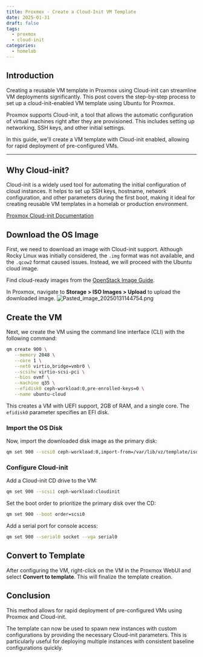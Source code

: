 ```yaml
---
title: Proxmox - Create a Cloud-Init VM Template
date: 2025-01-31
draft: false
tags:
  - proxmox
  - cloud-init
categories:
  - homelab
---
```

## Introduction

Creating a reusable VM template in Proxmox using Cloud-init can streamline VM deployments significantly. This post covers the step-by-step process to set up a cloud-init-enabled VM template using Ubuntu for Proxmox.

Proxmox supports Cloud-init, a tool that allows the automatic configuration of virtual machines right after they are provisioned. This includes setting up networking, SSH keys, and other initial settings.

In this guide, we'll create a VM template with Cloud-init enabled, allowing for rapid deployment of pre-configured VMs.

---
## Why Cloud-init?

Cloud-init is a widely used tool for automating the initial configuration of cloud instances. It helps to set up SSH keys, hostname, network configuration, and other parameters during the first boot, making it ideal for creating reusable VM templates in a homelab or production environment.

[Proxmox Cloud-init Documentation](https://pve.proxmox.com/wiki/Cloud-Init_Support)

## Download the OS Image

First, we need to download an image with Cloud-init support. Although Rocky Linux was initially considered, the `.img` format was not available, and the `.qcow2` format caused issues. Instead, we will proceed with the Ubuntu cloud image.

Find cloud-ready images from the [OpenStack Image Guide](https://docs.openstack.org/image-guide/obtain-images.html).

In Proxmox, navigate to **Storage > ISO Images > Upload** to upload the downloaded image.
![Pasted_image_20250131144754.png](img/Pasted_image_20250131144754.png)
## Create the VM

Next, we create the VM using the command line interface (CLI) with the following command:

```bash
qm create 900 \
   --memory 2048 \
   --core 1 \
   --net0 virtio,bridge=vmbr0 \
   --scsihw virtio-scsi-pci \
   --bios ovmf \
   --machine q35 \
   --efidisk0 ceph-workload:0,pre-enrolled-keys=0 \
   --name ubuntu-cloud
```

This creates a VM with UEFI support, 2GB of RAM, and a single core. The `efidisk0` parameter specifies an EFI disk.

### Import the OS Disk

Now, import the downloaded disk image as the primary disk:

```bash
qm set 900 --scsi0 ceph-workload:0,import-from=/var/lib/vz/template/iso/noble-server-cloudimg-amd64.img
```

### Configure Cloud-init

Add a Cloud-init CD drive to the VM:

```bash
qm set 900 --scsi1 ceph-workload:cloudinit
```

Set the boot order to prioritize the primary disk over the CD:

```bash
qm set 900 --boot order=scsi0
```

Add a serial port for console access:

```bash
qm set 900 --serial0 socket --vga serial0
```

## Convert to Template

After configuring the VM, right-click on the VM in the Proxmox WebUI and select **Convert to template**. This will finalize the template creation.

## Conclusion

This method allows for rapid deployment of pre-configured VMs using Proxmox and Cloud-init.

The template can now be used to spawn new instances with custom configurations by providing the necessary Cloud-init parameters. This is particularly useful for deploying multiple instances with consistent baseline configurations quickly.